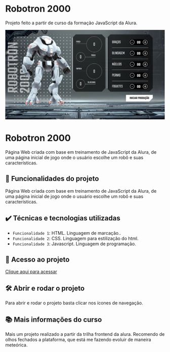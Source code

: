 # Robotron 2000
Projeto feito a partir de curso da formação JavaScript da Alura.

![Imagem Robotron](./img/ReadmeRobotron.png)
  
# Robotron 2000

Página Web criada com base em treinamento de JavaScript da Alura, de uma página inicial de jogo onde o usuário escolhe um robô e suas características.

## 🔨 Funcionalidades do projeto

Página Web criada com base em treinamento de JavaScript da Alura, de uma página inicial de jogo onde o usuário escolhe um robô e suas características.

## ✔️ Técnicas e tecnologias utilizadas

- `Funcionalidade 1`: HTML. Linguagem de marcação..
- `Funcionalidade 2`: CSS. Linguagem para estilização do html.
- `Funcionalidade 3`: Javascript. Linguagem de programação.

## 📁 Acesso ao projeto

[Clique aqui para acessar](https://ericksilverio00.github.io/AluraMidi/)

## 🛠️ Abrir e rodar o projeto

Para abrir e rodar o projeto basta clicar nos ícones de navegação.

## 📚 Mais informações do curso

Mais um projeto realizado a partir da trilha frontend da alura. Recomendo de olhos fechados a plataforma, que está me fazendo evoluir de maneira meteórica.
